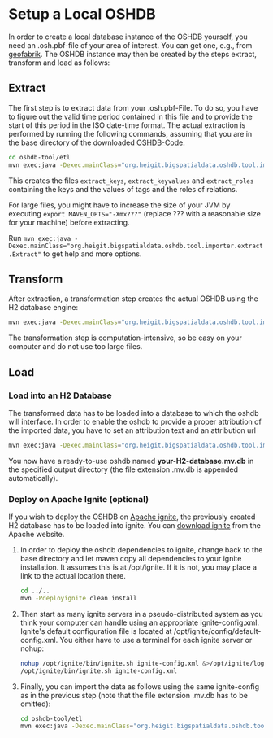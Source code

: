 # Setup a Local OSHDB

In order to create a local database instance of the OSHDB yourself, you
need an .osh.pbf-file of your area of interest. You can get one, e.g., from
[geofabrik](http://download.geofabrik.de/). The OSHDB instance may then
be created by the steps extract, transform and load as follows:

## Extract

The first step is to extract data from your .osh.pbf-File. To do so,
you have to figure out the valid time period contained in this file and
to provide the start of this period in the ISO date-time format. The
actual extraction is performed by running the following commands, assuming
that you are in the base directory of the downloaded
[OSHDB-Code](https://github.com/GIScience/oshdb).


```bash
cd oshdb-tool/etl
mvn exec:java -Dexec.mainClass="org.heigit.bigspatialdata.oshdb.tool.importer.extract.Extract" -Dexec.args="--pbf /absolute/path/to/file.osh.pbf -tmpDir ./tmpFiles --timevalidity_from YYYY-MM-DD"
```

This creates the files `extract_keys`, `extract_keyvalues` and `extract_roles` 
containing the keys and the values of tags and the roles of relations.

For large files, you might have to increase the size of your JVM by executing
`export MAVEN_OPTS="-Xmx???"` (replace ??? with a reasonable size for your machine)
before extracting.

Run `mvn exec:java -Dexec.mainClass="org.heigit.bigspatialdata.oshdb.tool.importer.extract.Extract"`
to get help and more options.


## Transform

After extraction, a transformation step creates the actual OSHDB using
the H2 database engine:

```bash
mvn exec:java -Dexec.mainClass="org.heigit.bigspatialdata.oshdb.tool.importer.transform.Transform" -Dexec.args="--pbf /absolute/path/to/file.osh.pbf -tmpDir ./tmpFiles"
```
The transformation step is computation-intensive, so be easy on your computer
and do not use too large files.


## Load

### Load into an H2 Database

The transformed data has to be loaded into a database to which the oshdb will interface.
In order to enable the oshdb to provide a proper attribution of the imported data, you
have to set an attribution text and an attribution url

```bash
mvn exec:java -Dexec.mainClass="org.heigit.bigspatialdata.oshdb.tool.importer.load.handle.OSHDB2H2Handler" -Dexec.args="-tmpDir ./tmpFiles --out /absolote/path/to/your-H2-database --attribution '© OpenStreetMap contributors' --attribution-url 'https://www.openstreetmap.org/copyright'"
```

You now have a ready-to-use oshdb named **your-H2-database.mv.db** in the specified
output directory (the file extension .mv.db is appended automatically).


### Deploy on Apache Ignite (optional)

If you wish to deploy the OSHDB on [Apache ignite](https://ignite.apache.org),
the previously created H2 database has to be loaded into ignite. You can 
[download ignite](https://ignite.apache.org/download.cgi#binaries) from the
Apache website.

1. In order to deploy the oshdb dependencies to ignite,
   change back to the base directory and let maven copy all dependencies to
   your ignite installation. It assumes this is at /opt/ignite. If it is not,
   you may place a link to the actual location there.<br>
   ```bash
   cd ../..
   mvn -Pdeployignite clean install
   ```

2. Then start as many ignite servers in a pseudo-distributed system as you
   think your computer can handle using an appropriate ignite-config.xml.
   Ignite's default configuration file is located at
   /opt/ignite/config/default-config.xml.
   You either have to use a terminal for each ignite server or nohup:<br>
   ```bash
   nohup /opt/ignite/bin/ignite.sh ignite-config.xml &>/opt/ignite/log.log &
   /opt/ignite/bin/ignite.sh ignite-config.xml
   ```

3. Finally, you can import the data as follows using
   the same ignite-config as in the previous step (note that the file extension .mv.db
   has to be omitted):<br>
   ```bash
   cd oshdb-tool/etl
   mvn exec:java -Dexec.mainClass="org.heigit.bigspatialdata.oshdb.tool.importer.util.OSHDB2Ignite" -Dexec.args="-ignite ignite-config.xml -db /absolute/path/to/your-H2-database"
   ```

